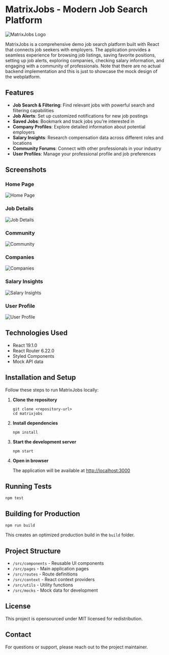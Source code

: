 # MatrixJobs - Modern Job Search Platform

![MatrixJobs Logo](./public/favicon.ico)

MatrixJobs is a comprehensive demo job search platform built with React that connects job seekers with employers. The application provides a seamless experience for browsing job listings, saving favorite positions, setting up job alerts, exploring companies, checking salary information, and engaging with a community of professionals. Note that there are no actual backend implementation and this is just to showcase the mock design of the webplatform.

## Features

- **Job Search & Filtering**: Find relevant jobs with powerful search and filtering capabilities
- **Job Alerts**: Set up customized notifications for new job postings
- **Saved Jobs**: Bookmark and track jobs you're interested in
- **Company Profiles**: Explore detailed information about potential employers
- **Salary Insights**: Research compensation data across different roles and locations
- **Community Forums**: Connect with other professionals in your industry
- **User Profiles**: Manage your professional profile and job preferences

## Screenshots

### Home Page
![Home Page](./public/MatrixJobs_Screens/FireShot%20Capture%20001%20-%20MatrixJobs%20-%20Find%20your%20dream%20job%20-%20%5Blocalhost%5D.png)

### Job Details
![Job Details](./public/MatrixJobs_Screens/FireShot%20Capture%20002%20-%20MatrixJobs%20-%20Find%20your%20dream%20job%20-%20%5Blocalhost%5D.png)

### Community
![Community](./public/MatrixJobs_Screens/FireShot%20Capture%20003%20-%20MatrixJobs%20-%20Find%20your%20dream%20job%20-%20%5Blocalhost%5D.png)

### Companies
![Companies](./public/MatrixJobs_Screens/FireShot%20Capture%20004%20-%20MatrixJobs%20-%20Find%20your%20dream%20job%20-%20%5Blocalhost%5D.png)

### Salary Insights
![Salary Insights](./public/MatrixJobs_Screens/FireShot%20Capture%20005%20-%20MatrixJobs%20-%20Find%20your%20dream%20job%20-%20%5Blocalhost%5D.png)

### User Profile
![User Profile](./public/MatrixJobs_Screens/FireShot%20Capture%20006%20-%20MatrixJobs%20-%20Find%20your%20dream%20job%20-%20%5Blocalhost%5D.png)

## Technologies Used

- React 19.1.0
- React Router 6.22.0
- Styled Components
- Mock API data

## Installation and Setup

Follow these steps to run MatrixJobs locally:

1. **Clone the repository**
   ```
   git clone <repository-url>
   cd matrixjobs
   ```

2. **Install dependencies**
   ```
   npm install
   ```

3. **Start the development server**
   ```
   npm start
   ```

4. **Open in browser**
   
   The application will be available at [http://localhost:3000](http://localhost:3000)

## Running Tests

```
npm test
```

## Building for Production

```
npm run build
```

This creates an optimized production build in the `build` folder.

## Project Structure

- `/src/components` - Reusable UI components
- `/src/pages` - Main application pages
- `/src/routes` - Route definitions
- `/src/context` - React context providers
- `/src/utils` - Utility functions
- `/src/mocks` - Mock data for development

## License

This project is opensourced under MIT licensed for redistribution.

## Contact

For questions or support, please reach out to the project maintainer.
